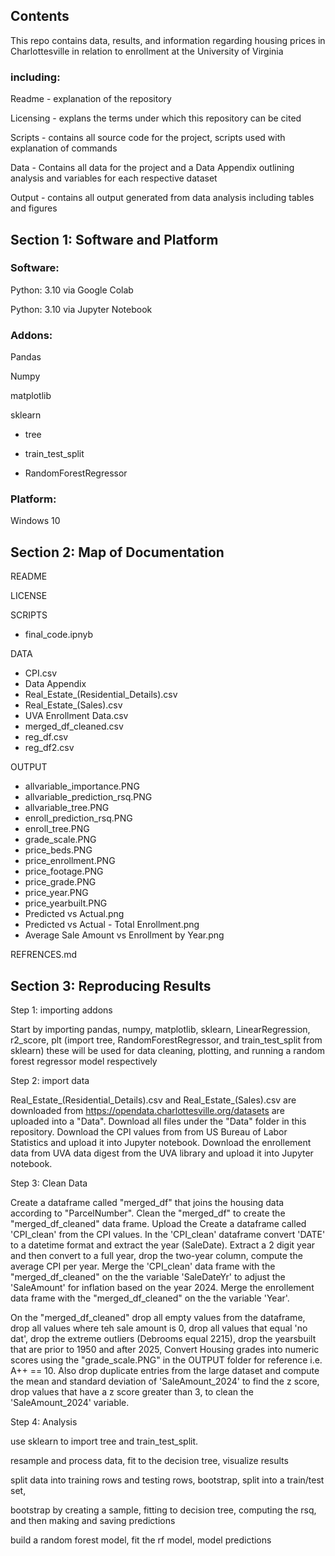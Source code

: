 ## Contents
This repo contains data, results, and information regarding housing prices in Charlottesville in relation to enrollment at the University of Virginia

### including: 

Readme - explanation of the repository

Licensing - explans the terms under which this repository can be cited

Scripts - contains all source code for the project, scripts used with explanation of commands

Data - Contains all data for the project and a Data Appendix outlining analysis and variables for each respective dataset

Output - contains all output generated from data analysis including tables and figures 

## Section 1: Software and Platform

### Software:

Python: 3.10 via Google Colab

Python: 3.10 via Jupyter Notebook

### Addons: 

Pandas

Numpy

matplotlib

sklearn

- tree

- train_test_split

- RandomForestRegressor

### Platform:

Windows 10

## Section 2: Map of Documentation

README

LICENSE

SCRIPTS

- final_code.ipnyb

DATA

- CPI.csv
- Data Appendix
- Real_Estate_(Residential_Details).csv
- Real_Estate_(Sales).csv
- UVA Enrollment Data.csv
- merged_df_cleaned.csv
- reg_df.csv
- reg_df2.csv
  
OUTPUT

- allvariable_importance.PNG
- allvariable_prediction_rsq.PNG
- allvariable_tree.PNG
- enroll_prediction_rsq.PNG
- enroll_tree.PNG
- grade_scale.PNG
- price_beds.PNG
- price_enrollment.PNG
- price_footage.PNG
- price_grade.PNG
- price_year.PNG
- price_yearbuilt.PNG
- Predicted vs Actual.png
- Predicted vs Actual - Total Enrollment.png
- Average Sale Amount vs Enrollment by Year.png

REFRENCES.md

## Section 3: Reproducing Results

Step 1: importing addons

Start by importing pandas, numpy, matplotlib, sklearn, LinearRegression, r2_score, plt (import tree, RandomForestRegressor, and train_test_split from sklearn) these will be used for data cleaning, plotting, and running a random forest regressor model respectively

Step 2: import data

Real_Estate_(Residential_Details).csv and Real_Estate_(Sales).csv are downloaded from https://opendata.charlottesville.org/datasets are uploaded into a "Data". Download all files under the "Data" folder in this repository. Download the CPI values from from US Bureau of Labor Statistics and upload it into Jupyter notebook. Download the enrollement data from UVA data digest from the UVA library and upload it into Jupyter notebook. 

Step 3: Clean Data

Create a dataframe called "merged_df" that joins the housing data according to "ParcelNumber". Clean the "merged_df" to create the "merged_df_cleaned" data frame. Upload the Create a dataframe called 'CPI_clean' from the CPI values. In the 'CPI_clean' dataframe convert 'DATE' to a datetime format and extract the year (SaleDate). Extract a 2 digit year and then convert to a full year, drop the two-year column, compute the average CPI per year.  Merge the 'CPI_clean' data frame with the "merged_df_cleaned" on the the variable 'SaleDateYr' to adjust the 'SaleAmount' for inflation based on the year 2024.  Merge the enrollement data frame with the "merged_df_cleaned" on the the variable 'Year'.  

On the "merged_df_cleaned" drop all empty values from the dataframe, drop all values where teh sale amount is 0, drop all values that equal 'no dat', drop the extreme outliers (Debrooms equal 2215), drop the yearsbuilt that are prior to 1950 and after 2025, Convert Housing grades into numeric scores using the "grade_scale.PNG" in the OUTPUT folder for reference i.e. A++ == 10. Also drop duplicate entries from the large dataset and compute the mean and standard deviation of 'SaleAmount_2024' to find the z score, drop values that have a z score greater than 3, to clean the 'SaleAmount_2024' variable.

Step 4: Analysis

use sklearn to import tree and train_test_split. 

resample and process data, fit to the decision tree, visualize results

split data into training rows and testing rows, bootstrap, split into a train/test set,

bootstrap by creating a sample, fitting to decision tree, computing the rsq, and then making and saving predictions

build a random forest model, fit the rf model, model predictions
